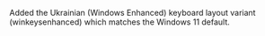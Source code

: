 Added the Ukrainian (Windows Enhanced) keyboard layout variant (winkeysenhanced) which matches the Windows 11 default.

